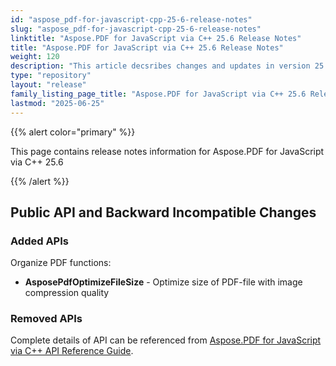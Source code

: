 ```yaml
---
id: "aspose_pdf-for-javascript-cpp-25-6-release-notes"
slug: "aspose_pdf-for-javascript-cpp-25-6-release-notes"
linktitle: "Aspose.PDF for JavaScript via C++ 25.6 Release Notes"
title: "Aspose.PDF for JavaScript via C++ 25.6 Release Notes"
weight: 120
description: "This article decsribes changes and updates in version 25.6 of Aspose.PDF for JavaScript via C++"
type: "repository"
layout: "release"
family_listing_page_title: "Aspose.PDF for JavaScript via C++ 25.6 Release Notes"
lastmod: "2025-06-25"
---
```


{{% alert color="primary" %}}

This page contains release notes information for Aspose.PDF for JavaScript via C++ 25.6

{{% /alert %}}

## Public API and Backward Incompatible Changes

### Added APIs

Organize PDF functions:
* **AsposePdfOptimizeFileSize** - Optimize size of PDF-file with image compression quality

### Removed APIs

Complete details of API can be referenced from [Aspose.PDF for JavaScript via C++ API Reference Guide](https://reference.aspose.com/pdf/javascript-cpp/).